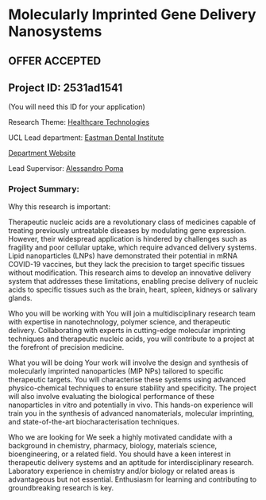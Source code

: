 # Molecularly Imprinted Gene Delivery Nanosystems

## **OFFER ACCEPTED**

## Project ID: **2531ad1541**
(You will need this ID for your application)

Research Theme: [Healthcare Technologies](../themes/healthcare-technologies.md)

UCL Lead department: [Eastman Dental Institute](../departments/eastman-dental-institute.md)

[Department Website](https://www.ucl.ac.uk/eastman)

Lead Supervisor: [Alessandro Poma](https://profiles.ucl.ac.uk/46221)

### Project Summary:

Why this research is important:

Therapeutic nucleic acids are a revolutionary class of medicines capable of treating previously untreatable diseases by modulating gene expression. However, their widespread application is hindered by challenges such as fragility and poor cellular uptake, which require advanced delivery systems. Lipid nanoparticles (LNPs) have demonstrated their potential in mRNA COVID-19 vaccines, but they lack the precision to target specific tissues without modification. This research aims to develop an innovative delivery system that addresses these limitations, enabling precise delivery of nucleic acids to specific tissues such as the brain, heart, spleen, kidneys or salivary glands.

Who you will be working with
You will join a multidisciplinary research team with expertise in nanotechnology, polymer science, and therapeutic delivery. Collaborating with experts in cutting-edge molecular imprinting techniques and therapeutic nucleic acids, you will contribute to a project at the forefront of precision medicine.

What you will be doing
Your work will involve the design and synthesis of molecularly imprinted nanoparticles (MIP NPs) tailored to specific therapeutic targets. You will characterise these systems using advanced physico-chemical techniques to ensure stability and specificity. The project will also involve evaluating the biological performance of these nanoparticles in vitro and potentially in vivo. This hands-on experience will train you in the synthesis of advanced nanomaterials, molecular imprinting, and state-of-the-art biocharacterisation techniques.

Who we are looking for
We seek a highly motivated candidate with a background in chemistry, pharmacy, biology, materials science, bioengineering, or a related field. You should have a keen interest in therapeutic delivery systems and an aptitude for interdisciplinary research. Laboratory experience in chemistry and/or biology or related areas is advantageous but not essential. Enthusiasm for learning and contributing to groundbreaking research is key.
